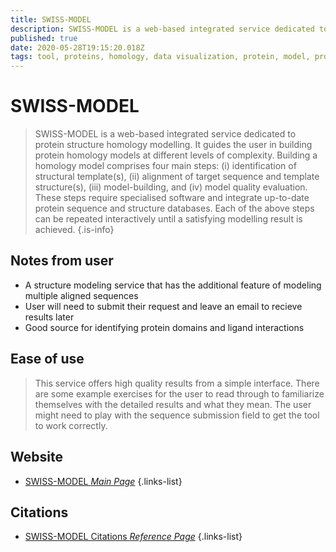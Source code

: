 ```yaml
---
title: SWISS-MODEL
description: SWISS-MODEL is a web-based integrated service dedicated to protein structure homology modelling.
published: true
date: 2020-05-28T19:15:20.018Z
tags: tool, proteins, homology, data visualization, protein, model, protein domain, modeling
---
```


# SWISS-MODEL

> SWISS-MODEL is a web-based integrated service dedicated to protein structure homology modelling. It guides the user in building protein homology models at different levels of complexity.
&NewLine;
Building a homology model comprises four main steps: (i) identification of structural template(s), (ii) alignment of target sequence and template structure(s), (iii) model-building, and (iv) model quality evaluation. These steps require specialised software and integrate up-to-date protein sequence and structure databases. Each of the above steps can be repeated interactively until a satisfying modelling result is achieved.
{.is-info}

## Notes from user
-  A structure modeling service that has the additional feature of modeling multiple aligned sequences
- User will need to submit their request and leave an email to recieve results later
- Good source for identifying protein domains and ligand interactions



## Ease of use
> This service offers high quality results from a simple interface. There are some example exercises for the user to read through to familiarize themselves with the detailed results and what they mean. The user might need to play with the sequence submission field to get the tool to work correctly.




## Website

- [SWISS-MODEL *Main Page*](https://swissmodel.expasy.org/interactive)
{.links-list}

## Citations

- [SWISS-MODEL Citations *Reference Page*](https://swissmodel.expasy.org/docs/references)
{.links-list}


